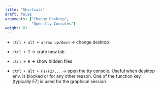 ```yaml
---
title: "Shortcuts"
draft: false
arguments: ["Change Desktop",
            "Open tty Consoles"]
weight: 01
---
```


-   `ctrl + alt + arrow up/down` &rarr; change desktop

-   `ctrl + T` &rarr; crate new tab

-   `ctrl + H` &rarr; show hidden files

-   `ctrl + alt + F1/F2/...` &rarr; open the tty console. Useful when desktop env. is blocked or for any other reason. One of the function key (typically F7) is used for the graphical session
